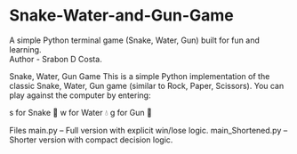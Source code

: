 # Snake-Water-and-Gun-Game
A simple Python terminal game (Snake, Water, Gun) built for fun and learning.
<br>
Author - Srabon D Costa.

Snake, Water, Gun Game
This is a simple Python implementation of the classic Snake, Water, Gun game (similar to Rock, Paper, Scissors).
You can play against the computer by entering:

s for Snake 🐍
w for Water 💧
g for Gun 🔫

Files
main.py – Full version with explicit win/lose logic.
main_Shortened.py – Shorter version with compact decision logic.
